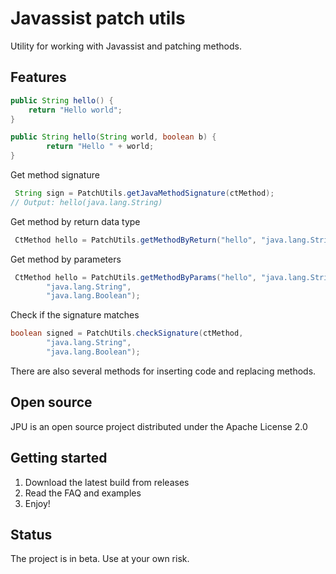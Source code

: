 # Javassist patch utils

Utility for working with Javassist and patching methods.

## Features
```java
public String hello() {
    return "Hello world";
}

public String hello(String world, boolean b) {
        return "Hello " + world;
}
```

Get method signature
```java
 String sign = PatchUtils.getJavaMethodSignature(ctMethod);
// Output: hello(java.lang.String)
```

Get method by return data type
```java
 CtMethod hello = PatchUtils.getMethodByReturn("hello", "java.lang.String", ctClass);
```

Get method by parameters
```java
 CtMethod hello = PatchUtils.getMethodByParams("hello", "java.lang.String", ctClass, 
        "java.lang.String", 
        "java.lang.Boolean");
```

Check if the signature matches
```java
boolean signed = PatchUtils.checkSignature(ctMethod, 
        "java.lang.String", 
        "java.lang.Boolean");
```

There are also several methods for inserting code and replacing methods.

## Open source
JPU is an open source project distributed under the Apache License 2.0 <br>

## Getting started

1. Download the latest build from releases
2. Read the FAQ and examples
3. Enjoy!

## Status

The project is in beta. Use at your own risk. <br>

